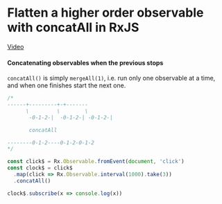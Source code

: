 # Flatten a higher order observable with concatAll in RxJS
[Video](https://egghead.io/lessons/rxjs-flatten-a-higher-order-observable-with-concatall-in-rxjs)

#### Concatenating observables when the previous stops
``concatAll()`` is simply ``mergeAll(1)``, i.e. run only one observable at a time, and when one finishes start the next one.

```js
/*
------+---------+-+-------
      \         \        \
       -0-1-2-|  -0-1-2-| -0-1-2-|

       concatAll

--------0-1-2----0-1-2-0-1-2
*/

const click$ = Rx.Observable.fromEvent(document, 'click')
const clock$ = click$
  .map(click => Rx.Observable.interval(1000).take(3))
  .concatAll()

clock$.subscribe(x => console.log(x))
```
